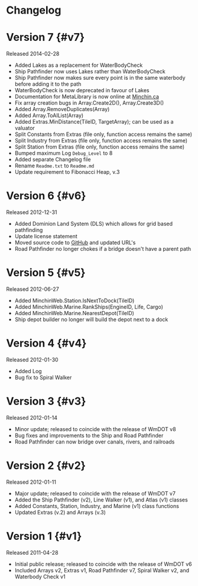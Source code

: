 Changelog
===============================================================================

Version 7                                                                 {#v7}
===============================================================================
Released 2014-02-28

- Added Lakes as a replacement for WaterBodyCheck
- Ship Pathfinder now uses Lakes rather than WaterBodyCheck
- Ship Pathfinder now makes sure every point is in the same waterbody before
    adding it to the path
- WaterBodyCheck is now deprecated in favour of Lakes
- Documentation for MetaLibrary is now online at
    [Minchin.ca](http://minchin.ca/openttd-metalibrary)
- Fix array creation bugs in Array.Create2D(), Array.Create3D()
- Added Array.RemoveDuplicates(Array)
- Added Array.ToAIList(Array)
- Added Extras.MinDistance(TileID, TargetArray); can be used as a valuator
- Split Constants from Extras (file only, function access remains the same)
- Split Industry from Extras (file only, function access remains the same)
- Split Station from Extras (file only, function access remains the same)
- Bumped maximum Log `Debug_Level` to 8
- Added separate Changelog file
- Rename `Readme.txt` to `Readme.md`
- Update requirement to Fibonacci Heap, v.3

Version 6                                                                 {#v6}
===============================================================================
Released 2012-12-31

- Added Dominion Land System (DLS) which allows for grid based pathfinding
- Update license statement
- Moved source code to
    [GitHub](https://github.com/MinchinWeb/openttd-metalibrary/) and
    updated URL's
- Road Pathfinder no longer chokes if a bridge doesn't have a parent path

Version 5                                                                 {#v5}
===============================================================================
Released 2012-06-27

- Added MinchinWeb.Station.IsNextToDock(TileID)
- Added MinchinWeb.Marine.RankShips(EngineID, Life, Cargo)
- Added MinchinWeb.Marine.NearestDepot(TileID)
- Ship depot builder no longer will build the depot next to a dock

Version 4                                                                 {#v4}
===============================================================================
Released 2012-01-30

- Added Log
- Bug fix to Spiral Walker

Version 3                                                                 {#v3}
===============================================================================
Released 2012-01-14
- Minor update; released to coincide with the release of WmDOT v8
- Bug fixes and improvements to the Ship and Road Pathfinder
- Road Pathfinder can now bridge over canals, rivers, and railroads

Version 2                                                                 {#v2}
===============================================================================
Released 2012-01-11

- Major update; released to coincide with the release of WmDOT v7
- Added the Ship Pathfinder (v2), Line Walker (v1), and Atlas (v1) classes
- Added Constants, Station, Industry, and Marine (v1) class functions
- Updated Extras (v.2) and Arrays (v.3)

Version 1                                                                 {#v1}
===============================================================================
Released 2011-04-28

- Initial public release; released to coincide with the release of WmDOT v6
- Included Arrays v2, Extras v1, Road Pathfinder v7, Spiral Walker v2, and
    Waterbody Check v1
